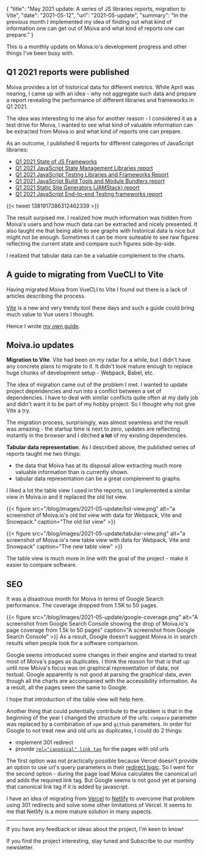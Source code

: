 {
    "title": "May 2021 update: A series of JS libraries reports, migration to Vite",
    "date": "2021-05-12",
    "url": "2021-05-update",
    "summary": "In the previous month I implemented my idea of finding out what kind of information one can get out of Moiva and what kind of reports one can prepare."
}

This is a monthly update on Moiva.io's development progress and other things I've been busy with.

## Q1 2021 reports were published
Moiva provides a lot of historical data for different metrics.
While April was nearing, I came up with an idea - why not aggregate such data and prepare a report revealing the performance of different libraries and frameworks in Q1 2021.

The idea was interesting to me also for another reason - I considered it as a test drive for Moiva, I wanted to see what kind of valuable information can be extracted from Moiva.io and what kind of reports one can prepare.

As an outcome, I published 6 reports for different categories of JavaScript libraries:
- [Q1 2021 State of JS Frameworks](https://moiva.io/blog/2021-q1-state-of-js-frameworks/)
- [Q1 2021 JavaScript State Management Libraries report](https://moiva.io/blog/2021-q1-report-state-management/)
- [Q1 2021 JavaScript Testing Libraries and Frameworks Report](https://moiva.io/blog/2021-q1-report-js-testing-libraries/)
- [Q1 2021 JavaScript Build Tools and Module Bundlers report](https://moiva.io/blog/2021-q1-report-js-build-tools-bundlers/)
- [Q1 2021 Static Site Generators (JAMStack) report](https://moiva.io/blog/2021-q1-report-js-jamstack/)
- [Q1 2021 JavaScript End-to-end Testing frameworks report](https://moiva.io/blog/2021-q1-report-end-to-end-testing-frameworks/)

{{< tweet 1381917386312462339 >}}

The result surpised me. I realized how much information was hidden from Moiva's users and how much data can be extracted and nicely presented.
It also taught me that being able to see graphs with historical data is nice but might not be enough. Sometimes it can be more suiteable to see raw figures reflecting the current state and compare such figures side-by-side. 

I realized that tabular data can be a valuable complement to the charts.

## A guide to migrating from VueCLI to Vite
Having migrated Moiva from VueCLI to Vite I found out there is a lack of articles describing the process.

[Vite](https://vitejs.dev/) is a new and very trendy tool these days and such a guide could bring much value to Vue users I thought.

Hence I wrote [my own guide](https://moiva.io/blog/the-missing-migration-guide-from-vue-cli-to-vite/).

## Moiva.io updates
__Migration to Vite__.
Vite had been on my radar for a while, but I didn't have any concrete plans to migrate to it. It didn't look mature enough to replace huge chunks of development setup - Webpack, Babel, etc.

The idea of migration came out of the problem I met. I wanted to update project dependencies and run into a conflict between a set of dependencies. I have to deal with similar conflicts quite often at my daily job and didn't want it to be part of my hobby project. So I thought why not give Vite a try.

The migration process, surprisingly, was almost seamless and the result was amazing - the startup time is next to zero, updates are reflecting instantly in the browser and I ditched __a lot__ of my existing dependencies.

<!-- {{< tweet 1385326827120599041 >}} -->

__Tabular data representation__. As I described above, the published series of reports taught me two things:
- the data that Moiva has at its disposal allow extracting much more valuable information than is currently shown.
- tabular data representation can be a great complement to graphs.

I liked a lot the table view I used in the reports, so I implemented a similar view in Moiva.io and it replaced the old list view.

{{< figure src="/blog/images/2021-05-update/list-view.png" alt="a screenshot of Moiva.io's old list view with data for Webpack, Vite and Snowpack." caption="The old list view" >}}

{{< figure src="/blog/images/2021-05-update/tabular-view.png" alt="a screenshot of Moiva.io's new table view with data for Webpack, Vite and Snowpack" caption="The new table view" >}}

The table view is much more in line with the goal of the project - make it easier to compare software.

## SEO
It was a disastrous month for Moiva in terms of Google Search performance. The coverage dropped from 1.5K to 50 pages. 

{{< figure src="/blog/images/2021-05-update/google-coverage.png" alt="A screenshot from Google Search Console showing the drop of Moiva.io's page coverage from 1.5k to 50 pages" caption="A screenshot from Google Search Console" >}}
As a result, Google doesn't suggest Moiva.io in search results when people look for a software comparison.

Google seems introduced some changes in their engine and started to treat most of Moiva's pages as duplicates. I think the reason for that is that up until now Moiva's focus was on graphical representation of data, not textual. Google apparently is not good at parsing the graphical data, even though all the charts are accompanied with the accessibility information. As a result, all the pages seem the same to Google.

I hope that introduction of the table view will help here.

Another thing that could potentially contribute to the problem is that in the beginning of the year I changed the structure of the urls: `compare` parameter was replaced by a combination of `npm` and `github` parameters. In order for Google to not treat new and old urls as duplicates, I could do 2 things:
- implement 301 redirect
- provide [`rel="canonical" link tag`](https://developers.google.com/search/docs/advanced/crawling/consolidate-duplicate-urls#rel-canonical-link-method) for the pages with old urls

The first option was not practically possible because Vercel doesn't provide an option to use url's query parameters in their [redirect logic](https://vercel.com/docs/configuration#project/redirects). So I went for the second option - during the page load Moiva calculates the canonical url and adds the required link tag. But Google seems is not good yet at parsing that canonical link tag if it is added by javascript.

I have an idea of migrating from [Vercel](http://vercel.com/) to [Netlify](https://www.netlify.com/) to overcome that problem using 301 redirects and solve some other limitations of Vercel. It seems to me that Netlify is a more mature solution in many aspects.

---

If you have any feedback or ideas about the project, I'm keen to know!

If you find the project interesting, stay tuned and Subscribe to our monthly newsletter.
